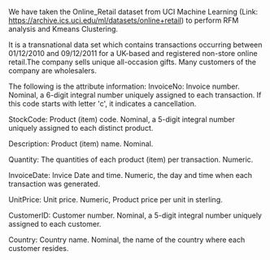 We have taken the Online_Retail dataset from UCI Machine Learning (Link: https://archive.ics.uci.edu/ml/datasets/online+retail) to perform RFM analysis and Kmeans Clustering.

It is a transnational data set which contains transactions occurring between 01/12/2010 and 09/12/2011 for a UK-based and registered non-store online retail.The company sells unique all-occasion gifts. Many customers of the company are wholesalers.

The following is the attribute information:
InvoiceNo: Invoice number. Nominal, a 6-digit integral number uniquely assigned to each transaction. If this code starts with letter 'c', it indicates a cancellation.

StockCode: Product (item) code. Nominal, a 5-digit integral number uniquely assigned to each distinct product.

Description: Product (item) name. Nominal.

Quantity: The quantities of each product (item) per transaction. Numeric.

InvoiceDate: Invice Date and time. Numeric, the day and time when each transaction was generated.

UnitPrice: Unit price. Numeric, Product price per unit in sterling.

CustomerID: Customer number. Nominal, a 5-digit integral number uniquely assigned to each customer.

Country: Country name. Nominal, the name of the country where each customer resides.

